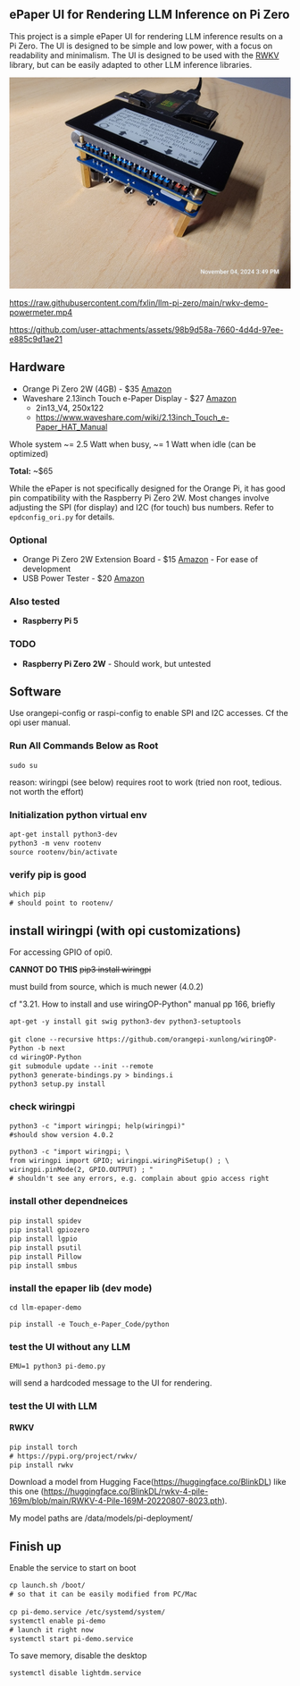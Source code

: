 ## ePaper UI for Rendering LLM Inference on Pi Zero

This project is a simple ePaper UI for rendering LLM inference results on a Pi Zero. 
The UI is designed to be simple and low power, with a focus on readability and minimalism. The UI is designed to be used with the [RWKV](https://pypi.org/project/rwkv/) library, but can be easily adapted to other LLM inference libraries.

![alt text](20241104_154924.jpg)

https://raw.githubusercontent.com/fxlin/llm-pi-zero/main/rwkv-demo-powermeter.mp4

https://github.com/user-attachments/assets/98b9d58a-7660-4d4d-97ee-e885c9d1ae21

## Hardware

- Orange Pi Zero 2W (4GB) - $35 [Amazon](https://www.amazon.com/gp/product/B0CHM7HN8P/ref=ppx_yo_dt_b_asin_title_o00_s00?ie=UTF8&th=1)
- Waveshare 2.13inch Touch e-Paper Display - $27 [Amazon](https://www.amazon.com/dp/B0BZDVZ7NR?ref=ppx_yo2ov_dt_b_fed_asin_title&th=1)
  - 2in13_V4, 250x122
  - https://www.waveshare.com/wiki/2.13inch_Touch_e-Paper_HAT_Manual

Whole system ~= 2.5 Watt when busy, ~= 1 Watt when idle (can be optimized)

**Total:** ~$65

While the ePaper is not specifically designed for the Orange Pi, it has good pin compatibility with the Raspberry Pi Zero 2W. Most changes involve adjusting the SPI (for display) and I2C (for touch) bus numbers. Refer to `epdconfig_ori.py` for details.

### Optional

- Orange Pi Zero 2W Extension Board - $15 [Amazon](https://www.amazon.com/gp/product/B0CHMTT4XP/ref=ppx_yo_dt_b_asin_title_o00_s00?ie=UTF8&th=1) - For ease of development
- USB Power Tester - $20 [Amazon](https://www.amazon.com/dp/B07JYVPLLJ?ref=ppx_yo2ov_dt_b_fed_asin_title)

### Also tested 

- **Raspberry Pi 5**

### TODO

- **Raspberry Pi Zero 2W** - Should work, but untested


## Software

Use orangepi-config or raspi-config to enable SPI and I2C accesses.
Cf the opi user manual. 

### Run All Commands Below as Root

```
sudo su
```

reason: wiringpi (see below) requires root to work
(tried non root, tedious. not worth the effort)

### Initialization python virtual env

```
apt-get install python3-dev
python3 -m venv rootenv
source rootenv/bin/activate
```

### verify pip is good
````
which pip
# should point to rootenv/
````

## install wiringpi (with opi customizations)
For accessing GPIO of opi0. 

**CANNOT DO THIS** ~~pip3 install wiringpi~~

must build from source, which is much newer (4.0.2)

cf "3.21. How to install and use wiringOP-Python" manual pp 166, briefly

```
apt-get -y install git swig python3-dev python3-setuptools

git clone --recursive https://github.com/orangepi-xunlong/wiringOP-Python -b next
cd wiringOP-Python
git submodule update --init --remote
python3 generate-bindings.py > bindings.i
python3 setup.py install
```

### check wiringpi
```
python3 -c "import wiringpi; help(wiringpi)"
#should show version 4.0.2
```

```
python3 -c "import wiringpi; \
from wiringpi import GPIO; wiringpi.wiringPiSetup() ; \
wiringpi.pinMode(2, GPIO.OUTPUT) ; "
# shouldn't see any errors, e.g. complain about gpio access right 
```

### install other dependneices 
```
pip install spidev
pip install gpiozero
pip install lgpio
pip install psutil
pip install Pillow
pip install smbus
```

### install the epaper lib (dev mode)

```
cd llm-epaper-demo
```

```
pip install -e Touch_e-Paper_Code/python
```

### test the UI without any LLM

```
EMU=1 python3 pi-demo.py
```
will send a hardcoded message to the UI for rendering.


### test the UI with LLM

#### RWKV
```
pip install torch
# https://pypi.org/project/rwkv/
pip install rwkv
```

Download a model from Hugging Face(https://huggingface.co/BlinkDL) like this one (https://huggingface.co/BlinkDL/rwkv-4-pile-169m/blob/main/RWKV-4-Pile-169M-20220807-8023.pth).

My model paths are /data/models/pi-deployment/ 

## Finish up

Enable the service to start on boot
```
cp launch.sh /boot/
# so that it can be easily modified from PC/Mac

cp pi-demo.service /etc/systemd/system/
systemctl enable pi-demo
# launch it right now
systemctl start pi-demo.service
```

To save memory, disable the desktop
```
systemctl disable lightdm.service
```
